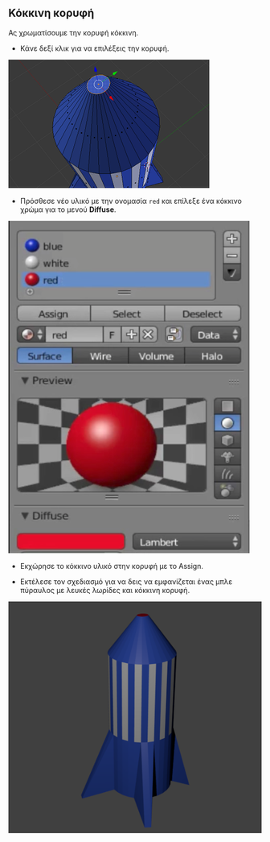 ## Κόκκινη κορυφή

Ας χρωματίσουμε την κορυφή κόκκινη.

+ Κάνε δεξί κλικ για να επιλέξεις την κορυφή.

![Επιλογή κορυφής](images/blender-rocket-nose-select.png)

+ Πρόσθεσε νέο υλικό με την ονομασία `red` και επίλεξε ένα κόκκινο χρώμα για το μενού **Diffuse**.

![Προσθήκη κόκκινου υλικού](images/blender-red-material.png)

+ Εκχώρησε το κόκκινο υλικό στην κορυφή με το Assign.

+ Εκτέλεσε τον σχεδιασμό για να δεις να εμφανίζεται ένας μπλε πύραυλος με λευκές λωρίδες και κόκκινη κορυφή.

![Τελικός πύραυλος](images/final-rocket.png)